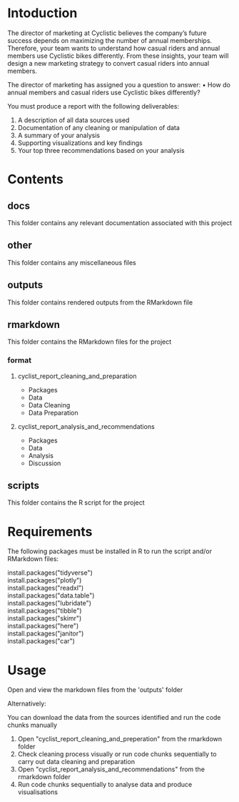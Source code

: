 # Intoduction

The director of marketing at Cyclistic believes the company’s future success depends on maximizing the number of annual memberships. Therefore, your team wants to understand how casual riders and annual members use Cyclistic bikes differently. From these insights, your team will design a new marketing strategy to convert casual riders into annual members.

The director of marketing has assigned you a question to answer: 
•	How do annual members and casual riders use Cyclistic bikes differently?
	
You must produce a report with the following deliverables: 
1. A description of all data sources used
2. Documentation of any cleaning or manipulation of data
3. A summary of your analysis
4. Supporting visualizations and key findings
5. Your top three recommendations based on your analysis

# Contents

## docs

This folder contains any relevant documentation associated with this project

## other

This folder contains any miscellaneous files

## outputs

This folder contains rendered outputs from the RMarkdown file

## rmarkdown

This folder contains the RMarkdown files for the project

### format

1. cyclist_report_cleaning_and_preparation
	- Packages
	- Data
	- Data Cleaning
	- Data Preparation

2. cyclist_report_analysis_and_recommendations
	- Packages
	- Data
	- Analysis
	- Discussion

## scripts

This folder contains the R script for the project

# Requirements

The following packages must be installed in R to run the script and/or RMarkdown files:

install.packages("tidyverse")  
install.packages("plotly")  
install.packages("readxl")  
install.packages("data.table")  
install.packages("lubridate")  
install.packages("tibble")  
install.packages("skimr")  
install.packages("here")  
install.packages("janitor")  
install.packages("car")  

# Usage

Open and view the markdown files from the 'outputs' folder

Alternatively:

You can download the data from the sources identified and run the code chunks manually

1. Open "cyclist_report_cleaning_and_preperation" from the rmarkdown folder
2. Check cleaning process visually or run code chunks sequentially to carry out data cleaning and preparation
3. Open "cyclist_report_analysis_and_recommendations" from the rmarkdown folder
4. Run code chunks sequentially to analyse data and produce visualisations